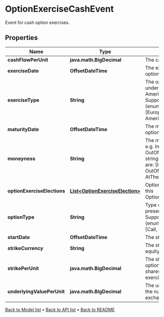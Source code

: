 

# OptionExerciseCashEvent

Event for cash option exercises.

## Properties

| Name | Type | Description | Notes |
|------------ | ------------- | ------------- | -------------|
|**cashFlowPerUnit** | **java.math.BigDecimal** | The cashflow per unit |  [optional] |
|**exerciseDate** | **OffsetDateTime** | The exercise date of the option. |  [optional] |
|**exerciseType** | **String** | The optionality type of the underlying option e.g. American, European.    Supported string (enumeration) values are: [European, Bermudan, American]. |  |
|**maturityDate** | **OffsetDateTime** | The maturity date of the option. |  |
|**moneyness** | **String** | The moneyness of the option e.g. InTheMoney, OutOfTheMoney.    Supported string (enumeration) values are: [InTheMoney, OutOfTheMoney, AtTheMoney]. |  [optional] |
|**optionExerciseElections** | [**List&lt;OptionExerciseElection&gt;**](OptionExerciseElection.md) | Option exercise election for this OptionExercisePhysicalEvent. |  [optional] |
|**optionType** | **String** | Type of optionality that is present e.g. call, put.    Supported string (enumeration) values are: [Call, Put]. |  |
|**startDate** | **OffsetDateTime** | The start date of the option. |  |
|**strikeCurrency** | **String** | The strike currency of the equity option. |  |
|**strikePerUnit** | **java.math.BigDecimal** | The strike of the equity option times the number of shares to exchange if exercised. |  |
|**underlyingValuePerUnit** | **java.math.BigDecimal** | The underlying price times the number of shares to exchange if exercised. |  [optional] |



[Back to Model list](../README.md#documentation-for-models) &#8226; [Back to API list](../README.md#documentation-for-api-endpoints) &#8226; [Back to README](../README.md)


